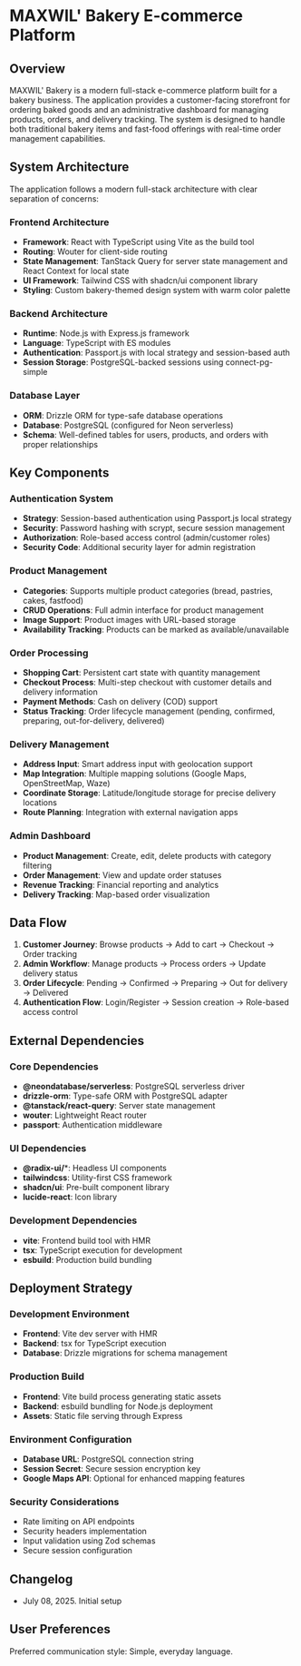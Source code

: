 # MAXWIL' Bakery E-commerce Platform

## Overview

MAXWIL' Bakery is a modern full-stack e-commerce platform built for a bakery business. The application provides a customer-facing storefront for ordering baked goods and an administrative dashboard for managing products, orders, and delivery tracking. The system is designed to handle both traditional bakery items and fast-food offerings with real-time order management capabilities.

## System Architecture

The application follows a modern full-stack architecture with clear separation of concerns:

### Frontend Architecture
- **Framework**: React with TypeScript using Vite as the build tool
- **Routing**: Wouter for client-side routing
- **State Management**: TanStack Query for server state management and React Context for local state
- **UI Framework**: Tailwind CSS with shadcn/ui component library
- **Styling**: Custom bakery-themed design system with warm color palette

### Backend Architecture
- **Runtime**: Node.js with Express.js framework
- **Language**: TypeScript with ES modules
- **Authentication**: Passport.js with local strategy and session-based auth
- **Session Storage**: PostgreSQL-backed sessions using connect-pg-simple

### Database Layer
- **ORM**: Drizzle ORM for type-safe database operations
- **Database**: PostgreSQL (configured for Neon serverless)
- **Schema**: Well-defined tables for users, products, and orders with proper relationships

## Key Components

### Authentication System
- **Strategy**: Session-based authentication using Passport.js local strategy
- **Security**: Password hashing with scrypt, secure session management
- **Authorization**: Role-based access control (admin/customer roles)
- **Security Code**: Additional security layer for admin registration

### Product Management
- **Categories**: Supports multiple product categories (bread, pastries, cakes, fastfood)
- **CRUD Operations**: Full admin interface for product management
- **Image Support**: Product images with URL-based storage
- **Availability Tracking**: Products can be marked as available/unavailable

### Order Processing
- **Shopping Cart**: Persistent cart state with quantity management
- **Checkout Process**: Multi-step checkout with customer details and delivery information
- **Payment Methods**: Cash on delivery (COD) support
- **Status Tracking**: Order lifecycle management (pending, confirmed, preparing, out-for-delivery, delivered)

### Delivery Management
- **Address Input**: Smart address input with geolocation support
- **Map Integration**: Multiple mapping solutions (Google Maps, OpenStreetMap, Waze)
- **Coordinate Storage**: Latitude/longitude storage for precise delivery locations
- **Route Planning**: Integration with external navigation apps

### Admin Dashboard
- **Product Management**: Create, edit, delete products with category filtering
- **Order Management**: View and update order statuses
- **Revenue Tracking**: Financial reporting and analytics
- **Delivery Tracking**: Map-based order visualization

## Data Flow

1. **Customer Journey**: Browse products → Add to cart → Checkout → Order tracking
2. **Admin Workflow**: Manage products → Process orders → Update delivery status
3. **Order Lifecycle**: Pending → Confirmed → Preparing → Out for delivery → Delivered
4. **Authentication Flow**: Login/Register → Session creation → Role-based access control

## External Dependencies

### Core Dependencies
- **@neondatabase/serverless**: PostgreSQL serverless driver
- **drizzle-orm**: Type-safe ORM with PostgreSQL adapter
- **@tanstack/react-query**: Server state management
- **wouter**: Lightweight React router
- **passport**: Authentication middleware

### UI Dependencies
- **@radix-ui/***: Headless UI components
- **tailwindcss**: Utility-first CSS framework
- **shadcn/ui**: Pre-built component library
- **lucide-react**: Icon library

### Development Dependencies
- **vite**: Frontend build tool with HMR
- **tsx**: TypeScript execution for development
- **esbuild**: Production build bundling

## Deployment Strategy

### Development Environment
- **Frontend**: Vite dev server with HMR
- **Backend**: tsx for TypeScript execution
- **Database**: Drizzle migrations for schema management

### Production Build
- **Frontend**: Vite build process generating static assets
- **Backend**: esbuild bundling for Node.js deployment
- **Assets**: Static file serving through Express

### Environment Configuration
- **Database URL**: PostgreSQL connection string
- **Session Secret**: Secure session encryption key
- **Google Maps API**: Optional for enhanced mapping features

### Security Considerations
- Rate limiting on API endpoints
- Security headers implementation
- Input validation using Zod schemas
- Secure session configuration

## Changelog
- July 08, 2025. Initial setup

## User Preferences

Preferred communication style: Simple, everyday language.